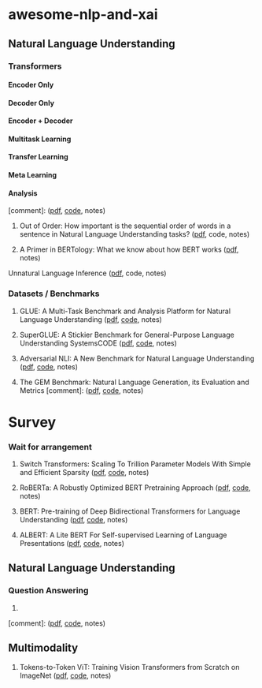 # awesome-nlp-and-xai

## Natural Language Understanding

### Transformers

#### Encoder Only

#### Decoder Only

#### Encoder + Decoder

#### Multitask Learning

#### Transfer Learning

#### Meta Learning

#### Analysis

[comment]: ([pdf](), [code](), notes)


1. Out of Order: How important is the sequential order of words in a sentence in Natural Language Understanding tasks? ([pdf](https://arxiv.org/pdf/2012.15180.pdf), code, notes)

2. A Primer in BERTology: What we know about how BERT works ([pdf](https://arxiv.org/pdf/2002.12327.pdf), notes)

Unnatural Language Inference ([pdf](https://arxiv.org/pdf/2101.00010.pdf), code, notes)

### Datasets / Benchmarks

1. GLUE: A Multi-Task Benchmark and Analysis Platform for Natural Language Understanding ([pdf](https://arxiv.org/pdf/1804.07461.pdf), [code](https://github.com/nyu-mll/GLUE-baselines), notes)

2. SuperGLUE: A Stickier Benchmark for General-Purpose Language Understanding SystemsCODE ([pdf](https://arxiv.org/pdf/1905.00537.pdf), [code](https://github.com/nyu-mll/jiant), notes)

3. Adversarial NLI: A New Benchmark for Natural Language Understanding ([pdf](https://arxiv.org/pdf/1910.14599.pdf), [code](https://github.com/facebookresearch/anli), notes)

4. The GEM Benchmark: Natural Language Generation, its Evaluation and Metrics [comment]: ([pdf](https://arxiv.org/pdf/2102.01672.pdf), [code](), notes)



# Survey

### Wait for arrangement

1. Switch Transformers: Scaling To Trillion Parameter Models With Simple and Efficient Sparsity ([pdf](https://arxiv.org/pdf/2101.03961.pdf), [code](https://github.com/lab-ml/nn/tree/master/labml_nn/transformers/switch), notes)

2. RoBERTa: A Robustly Optimized BERT Pretraining Approach ([pdf](https://arxiv.org/pdf/1907.11692.pdf), [code](https://github.com/pytorch/fairseq/blob/master/examples/roberta/README.md), notes)

3. BERT: Pre-training of Deep Bidirectional Transformers for Language Understanding ([pdf](https://arxiv.org/pdf/1810.04805.pdf), [code](https://github.com/google-research/bert), notes)

4. ALBERT: A Lite BERT For Self-supervised Learning of Language Presentations ([pdf](https://arxiv.org/pdf/1909.11942.pdf), [code](https://github.com/google-research/ALBERT), notes)

## Natural Language Understanding

### Question Answering

1. 

[comment]: ([pdf](), [code](), notes)

## Multimodality

1. Tokens-to-Token ViT: Training Vision Transformers from Scratch on ImageNet ([pdf](https://arxiv.org/pdf/2101.11986.pdf), [code](https://github.com/yitu-opensource/T2T-ViT), notes)








